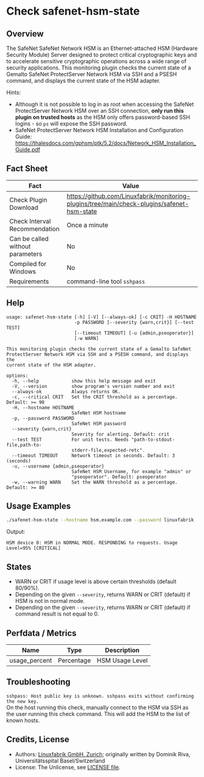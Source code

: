 # Check safenet-hsm-state

## Overview

The SafeNet SafeNet Network HSM is an Ethernet-attached HSM (Hardware Security Module) Server designed to protect critical cryptographic keys and to accelerate sensitive cryptographic operations across a wide range of security applications. This monitoring plugin checks the current state of a Gemalto SafeNet ProtectServer Network HSM via SSH and a PSESH command, and displays the current state of the HSM adapter.

Hints:

* Although it is not possible to log in as root when accessing the SafeNet ProtectServer Network HSM over an SSH connection, **only run this plugin on trusted hosts** as the HSM only offers password-based SSH logins - so `ps` will expose the SSH password.
* SafeNet ProtectServer Network HSM Installation and Configuration Guide: <https://thalesdocs.com/gphsm/ptk/5.2/docs/Network_HSM_Installation_Guide.pdf>


## Fact Sheet

| Fact | Value |
|----|----|
| Check Plugin Download                 | <https://github.com/Linuxfabrik/monitoring-plugins/tree/main/check-plugins/safenet-hsm-state> |
| Check Interval Recommendation         | Once a minute |
| Can be called without parameters      | No |
| Compiled for Windows                  | No |
| Requirements                          | command-line tool `sshpass` |


## Help

```text
usage: safenet-hsm-state [-h] [-V] [--always-ok] [-c CRIT] -H HOSTNAME
                         -p PASSWORD [--severity {warn,crit}] [--test TEST]
                         [--timeout TIMEOUT] [-u {admin,pseoperator}]
                         [-w WARN]

This monitoring plugin checks the current state of a Gemalto SafeNet
ProtectServer Network HSM via SSH and a PSESH command, and displays the
current state of the HSM adapter.

options:
  -h, --help            show this help message and exit
  -V, --version         show program's version number and exit
  --always-ok           Always returns OK.
  -c, --critical CRIT   Set the CRIT threshold as a percentage. Default: >= 90
  -H, --hostname HOSTNAME
                        SafeNet HSM hostname
  -p, --password PASSWORD
                        SafeNet HSM password
  --severity {warn,crit}
                        Severity for alerting. Default: crit
  --test TEST           For unit tests. Needs "path-to-stdout-file,path-to-
                        stderr-file,expected-retc".
  --timeout TIMEOUT     Network timeout in seconds. Default: 3 (seconds)
  -u, --username {admin,pseoperator}
                        SafeNet HSM Username, for example "admin" or
                        "pseoperator". Default: pseoperator
  -w, --warning WARN    Set the WARN threshold as a percentage. Default: >= 80
```


## Usage Examples

```bash
./safenet-hsm-state --hostname hsm.example.com --password linuxfabrik
```

Output:

```text
HSM device 0: HSM in NORMAL MODE. RESPONDING to requests. Usage Level=95% [CRITICAL]
```


## States

* WARN or CRIT if usage level is above certain thresholds (default 80/90%).
* Depending on the given `--severity`, returns WARN or CRIT (default) if HSM is not in normal mode.
* Depending on the given `--severity`, returns WARN or CRIT (default) if command result is not equal to 0.


## Perfdata / Metrics

| Name          | Type       | Description     |
|---------------|------------|-----------------|
| usage_percent | Percentage | HSM Usage Level |


## Troubleshooting

`sshpass: Host public key is unknown. sshpass exits without confirming the new key.`  
On the host running this check, manually connect to the HSM via SSH as the user running this check command. This will add the HSM to the list of known hosts.


## Credits, License

* Authors: [Linuxfabrik GmbH, Zurich](https://www.linuxfabrik.ch); originally written by Dominik Riva, Universitätsspital Basel/Switzerland
* License: The Unlicense, see [LICENSE file](https://unlicense.org/).
